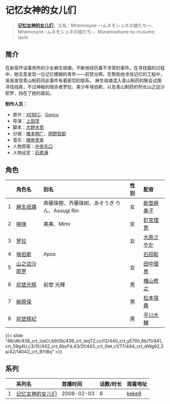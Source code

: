 # 记忆女神的女儿们


> <u>**[记忆女神的女儿们](http://bgm.tv/subject/1257)**</u>，又名：Mnemosyne —ムネモシュネの娘たち—、Mnemosyne -ムネモシュネの娘たち-、Munemoshune no musume tachi

## 简介


在新宿开设事务所的少女麻生祗燐，不断地经历着不寻常的事件。在寻找猫的过程中，她无意发现一位记忆模糊的青年——前埜光辉。在帮助他寻找记忆的工程中，渐渐发现青山制药同此事件有着密切的联系。
麻生祗燐混入青山制药的聚会试图寻找线索，不过神秘的暗杀者罗拉、美少年埃伯斯，以及青山制药的所长山之边沙耶罗，挡在了她的面前。

**制作人员：**
- 原作：[XEBEC](http://bgm.tv/person/551)、[Genco](http://bgm.tv/person/220)
- 导演：[上田茂](http://bgm.tv/person/502)
- 脚本：[大野木宽](http://bgm.tv/person/381)
- 分镜：[榎本明广](http://bgm.tv/person/10258)、[网野哲郎](http://bgm.tv/person/590)
- 音乐：[根岸贵幸](http://bgm.tv/person/379)
- 人物原案：[中央东口](http://bgm.tv/person/3506)
- 人物设定：[石原满](http://bgm.tv/person/474)

## 角色

|     |   角色名   |   别名  | 性别 |  配音  |
|:--- |:------  |:----      |:---  |:--   |
| 1 | [麻生祇燐](http://bgm.tv/character/438) | 斉藤珠樹、齐藤珠树、あそうぎ りん、Asougi Rin | 女 | [能登麻美子](http://bgm.tv/person/3827) |
| 2 | [咪咪](http://bgm.tv/character/439) | 美美、Mimi | 女 | [釘宮理恵](http://bgm.tv/person/3936) |
| 3 | [罗拉](http://bgm.tv/character/440) |  | 女 | [大原さやか](http://bgm.tv/person/3890) |
| 4 | [埃伯斯](http://bgm.tv/character/441) | Apos |  | [石田彰](http://bgm.tv/person/3927) |
| 5 | [山之边沙耶罗](http://bgm.tv/character/442) |  | 女 | [田中理恵](http://bgm.tv/person/3862) |
| 6 | [前埜光辉](http://bgm.tv/character/443) | 前埜 光輝 | 男 | [檜山修之](http://bgm.tv/person/4105) |
| 7 | [柳原保](http://bgm.tv/character/444) |  | 男 | [松本保典](http://bgm.tv/person/3845) |
| 8 | [前埜辉纪](http://bgm.tv/character/14042) |  | 男 | [平川大輔](http://bgm.tv/person/4452) |

{{< slide "46/d6/438_crt_lzaCr,b9/0b/439_crt_leqT2,cc/f2/440_crt_yE70h,8b/11/441_crt_59g4U,c3/10/442_crt_6bzFd,43/2f/443_crt_lIIet,c1/77/444_crt_dWg92,3a/42/14042_crt_BYiBq" >}}

## 系列

|     | 系列名      | 首播时间       | 话数/时长 | 观看地址                                                    |
| :-- | :------- | :--------- | :---- | :------------------------------------------------------ |
| 1   |[记忆女神的女儿们](https://bgm.tv/subject/1257)| 2008-02-03 | 6     | [keke9](https://www.keke9.app/play/20048-4-135357.html) |



